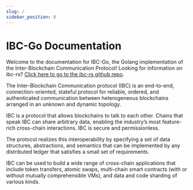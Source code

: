 ```yaml
---
slug: /
sidebar_position: 0
---
```


# IBC-Go Documentation

Welcome to the documentation for IBC-Go, the Golang implementation of the Inter-Blockchain Communication Protocol! Looking for information on ibc-rs? [Click here to go to the ibc-rs github repo](https://github.com/cosmos/ibc-rs).

The Inter-Blockchain Communication protocol (IBC) is an end-to-end, connection-oriented, stateful protocol for reliable, ordered, and authenticated communication between heterogeneous blockchains arranged in an unknown and dynamic topology.

IBC is a protocol that allows blockchains to talk to each other. Chains that speak IBC can share arbitrary data, enabling the industry’s most feature-rich cross-chain interactions. IBC is secure and permissionless.

The protocol realizes this interoperability by specifying a set of data structures, abstractions, and semantics that can be implemented by any distributed ledger that satisfies a small set of requirements.

IBC can be used to build a wide range of cross-chain applications that include token transfers, atomic swaps, multi-chain smart contracts (with or without mutually comprehensible VMs), and data and code sharding of various kinds.
